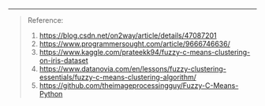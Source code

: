 



---

>Reference:
>
>1. https://blog.csdn.net/on2way/article/details/47087201
>2. https://www.programmersought.com/article/9666746636/
>3. https://www.kaggle.com/prateekk94/fuzzy-c-means-clustering-on-iris-dataset
>4. https://www.datanovia.com/en/lessons/fuzzy-clustering-essentials/fuzzy-c-means-clustering-algorithm/
>5. https://github.com/theimageprocessingguy/Fuzzy-C-Means-Python

